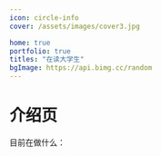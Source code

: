 ```yaml
---
icon: circle-info
cover: /assets/images/cover3.jpg

home: true
portfolio: true
titles: "在读大学生"
bgImage: https://api.bimg.cc/random
---
```

# 介绍页

目前在做什么：
